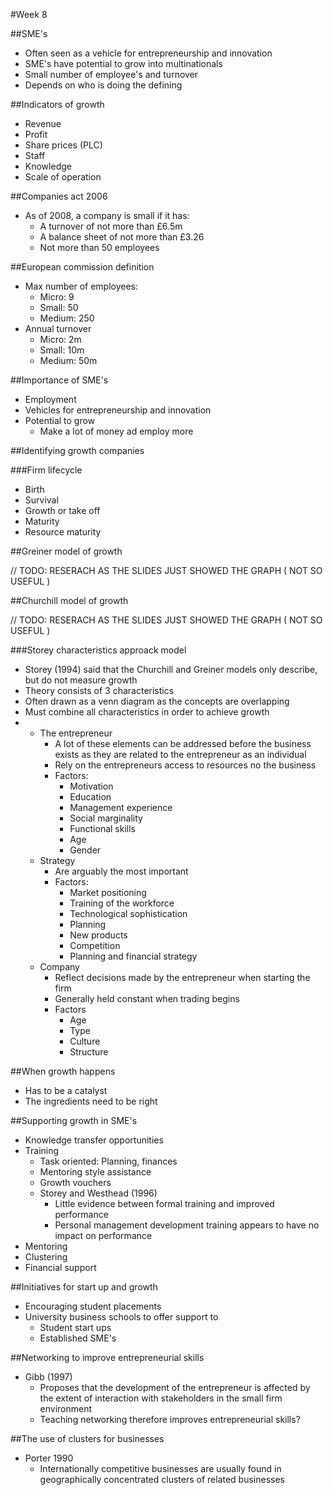#Week 8

##SME's

* Often seen as a vehicle for entrepreneurship and innovation
* SME's have potential to grow into multinationals
* Small number of employee's and turnover
* Depends on who is doing the defining


##Indicators of growth
* Revenue
* Profit
* Share prices (PLC)
* Staff
* Knowledge
* Scale of operation

##Companies act 2006
* As of 2008, a company is small if it has:
	* A turnover of not more than £6.5m
	* A balance sheet of not more than £3.26
	* Not more than 50 employees

##European commission definition
* Max number of employees:
	* Micro: 9
	* Small: 50
	* Medium: 250
* Annual turnover
	* Micro: 2m
	* Small: 10m
	* Medium: 50m

##Importance of SME's
* Employment
* Vehicles for entrepreneurship and innovation
* Potential to grow
	* Make a lot of money ad employ more

##Identifying growth companies

###Firm lifecycle
* Birth
* Survival
* Growth or take off
* Maturity
* Resource maturity

##Greiner model of growth

// TODO: RESERACH AS THE SLIDES JUST SHOWED THE GRAPH ( NOT SO USEFUL )

##Churchill model of growth

// TODO: RESERACH AS THE SLIDES JUST SHOWED THE GRAPH ( NOT SO USEFUL )

###Storey characteristics approack model
* Storey (1994) said that the Churchill and Greiner models only describe, but do not measure growth
* Theory consists of 3 characteristics
* Often drawn as a venn diagram as the concepts are overlapping
* Must combine all characteristics in order to achieve growth 
* 
	* The entrepreneur
		* A lot of these elements can be addressed before the business exists as they are related to the entrepreneur as an individual
		* Rely on the entrepreneurs access to resources no the business
		* Factors: 
			* Motivation
			* Education
			* Management experience
			* Social marginality
			* Functional skills
			* Age
			* Gender
	* Strategy
		* Are arguably the most important
		* Factors:
			* Market positioning
			* Training of the workforce
			* Technological sophistication
			* Planning
			* New products
			* Competition
			* Planning and financial strategy
	* Company
		* Reflect decisions made by the entrepreneur when starting the firm
		* Generally held constant when trading begins
		* Factors
			* Age
			* Type
			* Culture
			* Structure

##When growth happens
* Has to be a catalyst
* The ingredients need to be right

##Supporting growth in SME's
* Knowledge transfer opportunities
* Training
	* Task oriented: Planning, finances
	* Mentoring style assistance
	* Growth vouchers
	* Storey and Westhead (1996)
		* Little evidence between formal training and improved performance
		* Personal management development training appears to have no impact on performance
* Mentoring
* Clustering
* Financial support

##Initiatives for start up and growth
* Encouraging student placements
* University business schools to offer support to
	* Student start ups
	* Established SME's

##Networking to improve entrepreneurial skills
* Gibb (1997)
	* Proposes that the development of the entrepreneur is affected by the extent of interaction with stakeholders in the small firm environment
	* Teaching networking therefore improves entrepreneurial skills? 

##The use of clusters for businesses
* Porter 1990
	* Internationally competitive businesses are usually found in geographically concentrated clusters of related businesses